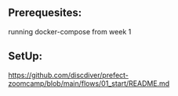 ## Prerequesites:

running docker-compose from week 1

## SetUp:

https://github.com/discdiver/prefect-zoomcamp/blob/main/flows/01_start/README.md
